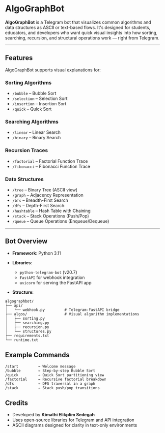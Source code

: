 # AlgoGraphBot

**AlgoGraphBot** is a Telegram bot that visualizes common algorithms and data structures as ASCII or text-based flows. It's designed for students, educators, and developers who want quick visual insights into how sorting, searching, recursion, and structural operations work — right from Telegram.

---

## Features

AlgoGraphBot supports visual explanations for:

###  Sorting Algorithms

* `/bubble` – Bubble Sort
* `/selection` – Selection Sort
* `/insertion` – Insertion Sort
* `/quick` – Quick Sort

###  Searching Algorithms

* `/linear` – Linear Search
* `/binary` – Binary Search

###  Recursion Traces

* `/factorial` – Factorial Function Trace
* `/fibonacci` – Fibonacci Function Trace

###  Data Structures

* `/tree` – Binary Tree (ASCII view)
* `/graph` – Adjacency Representation
* `/bfs` – Breadth-First Search
* `/dfs` – Depth-First Search
* `/hashtable` – Hash Table with Chaining
* `/stack` – Stack Operations (Push/Pop)
* `/queue` – Queue Operations (Enqueue/Dequeue)

---

## Bot Overview

* **Framework**: Python 3.11

* **Libraries**:

  * `python-telegram-bot` (v20.7)
  * `FastAPI` for webhook integration
  * `uvicorn` for serving the FastAPI app

* **Structure**:

```
algographbot/
├── api/
│   └── webhook.py         # Telegram-FastAPI bridge
├── algos/                 # Visual algorithm implementations
│   ├── sorting.py
│   ├── searching.py
│   ├── recursion.py
│   └── structures.py
├── requirements.txt
└── runtime.txt
```

## Example Commands

```
/start         → Welcome message
/bubble        → Step-by-step Bubble Sort
/quick         → Quick Sort partitioning view
/factorial     → Recursive factorial breakdown
/dfs           → DFS traversal in a graph
/stack         → Stack push/pop transitions
```


## Credits

* Developed by **Kimathi Elikplim Sedegah**
* Uses open-source libraries for Telegram and API integration
* ASCII diagrams designed for clarity in text-only environments

